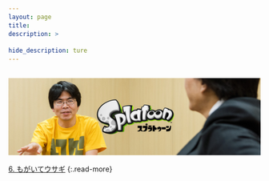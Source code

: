 ```yaml
---
layout: page
title: 
description: >
  
hide_description: ture
---
```



## 

![](/interviews/jp/WiiU/agmj/vol1/img/mainvisual5.jpg)




[6. もがいてウサギ](6.md)
{:.read-more}